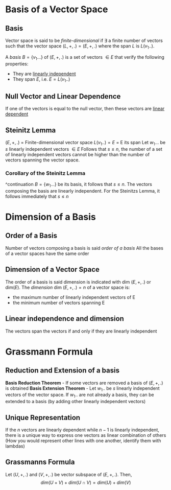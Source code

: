 # Basis of a Vector Space
## Basis
Vector space is said to be *finite-dimensional* if $\exists$ a finite number of vectors such that the vector space $(L,+,.)=(E,+,.)$ where the span $L$ is $L(v_1..)$.

A *basis* $B=\{v_1...\}$ of $(E,+,.)$ is a set of vectors $\in E$ that verify the following properties:
- They are [linearly independent](../1043%20-%20Maths%202/22.02.09%20-%20Matrices.md#linear-independence)
- They span $E$, i.e. $E = L(v_1..)$
## Null Vector and Linear Dependence
If one of the vectors is equal to the null vector, then these vectors are [linear dependent](../1043%20-%20Maths%202/22.02.09%20-%20Matrices.md#linear-dependence)
## Steinitz Lemma
 $(E,+,.)$ = Finite-dimensional vector space
 $L(v_1..)=E$ = E its span
 Let $w_1...$ be $s$ linearly independent vectors $\in E$
 Follows that $s\le n$, the number of a set of linearly independent vectors cannot be higher than the number of vectors spanning the vector space.
 ### Corollary of the Steinitz Lemma
 ^continuation
 $B=\{w_1...\}$ be its basis, it follows that $s\le n$.
 The vectors composing the basis are linearly independent. For the Steinitzs Lemma, it follows immediately that $s\le n$
# Dimension of a Basis
## Order of a Basis
Number of vectors composing a basis is said *order of a basis*
All the bases of a vector spaces have the same order
## Dimension of a Vector Space
The order of a basis is said dimension is indicated with dim $(E,+,.)$ or dim($E$).
The *dimension* dim $(E,+,.)=n$ of a vector space is:
- the maximum number of linearly independent  vectors of E
- the minimum number of vectors spanning E
## Linear independence and dimension
The vectors span the vectors if and only if they are linearly independent
# Grassmann Formula
## Reduction and Extension of a basis
**Basis Reduction Theorem** - If some vectors are removed a basis of $(E,+,.)$ is obtained
**Basis Extension Theorem** - Let $w_1..$ be $s$ linearly independent vectors of the vector space. If $w_1..$ are not already a basis, they can be extended to a basis (by adding other linearly independent vectors)

## Unique Representation
If the $n$ vectors are linearly dependent while $n-1$ is linearly independent, there is a unique way to express one vectors as linear combination of others
(How you would represent other lines with one another, identify them with lambdas)

## Grassmanns Formula
Let $(U,+,.)$ and $(V,+,.)$ be vector subspace of $(E,+,.)$. Then, 
$$dim(U+V)+dim(U\cap V) = dim(U) + dim(V)$$